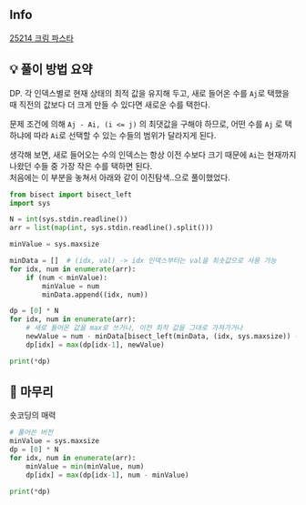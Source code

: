 ## Info
[25214 크림 파스타](https://www.acmicpc.net/problem/25214)

## 💡 풀이 방법 요약
DP. 각 인덱스별로 현재 상태의 최적 값을 유지해 두고, 새로 들어온 수를 `Aj`로 택했을 때 직전의 값보다 더 크게 만들 수 있다면 새로운 수를 택한다.  
  
문제 조건에 의해 `Aj - Ai, (i <= j)` 의 최댓값을 구해야 하므로, 어떤 수를 `Aj` 로 택하냐에 따라 `Ai`로 선택할 수 있는 수들의 범위가 달라지게 된다.
  
생각해 보면, 새로 들어오는 수의 인덱스는 항상 이전 수보다 크기 때문에 `Ai`는 현재까지 나왔던 수들 중 가장 작은 수를 택하면 된다.  
처음에는 이 부분을 놓쳐서 아래와 같이 이진탐색..으로 풀이했었다.
```python
from bisect import bisect_left
import sys

N = int(sys.stdin.readline())
arr = list(map(int, sys.stdin.readline().split()))

minValue = sys.maxsize

minData = []  # (idx, val) -> idx 인덱스부터는 val을 최솟값으로 사용 가능
for idx, num in enumerate(arr):
    if (num < minValue):
        minValue = num
        minData.append((idx, num))

dp = [0] * N
for idx, num in enumerate(arr):
    # 새로 들어온 값을 max로 쓰거나, 이전 최적 값을 그대로 가져가거나
    newValue = num - minData[bisect_left(minData, (idx, sys.maxsize)) - 1][-1]
    dp[idx] = max(dp[idx-1], newValue)

print(*dp)
```


## 🙂 마무리
숏코딩의 매력

```python
# 풀어쓴 버전
minValue = sys.maxsize
dp = [0] * N
for idx, num in enumerate(arr):
    minValue = min(minValue, num)
    dp[idx] = max(dp[idx-1], num - minValue)

print(*dp)
```